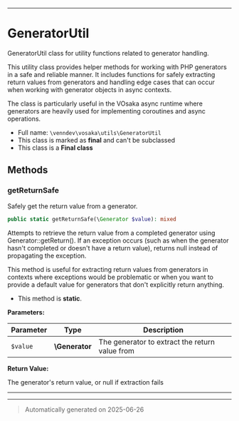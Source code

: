 ***

# GeneratorUtil

GeneratorUtil class for utility functions related to generator handling.

This utility class provides helper methods for working with PHP generators
in a safe and reliable manner. It includes functions for safely extracting
return values from generators and handling edge cases that can occur when
working with generator objects in async contexts.

The class is particularly useful in the VOsaka async runtime where generators
are heavily used for implementing coroutines and async operations.

* Full name: `\venndev\vosaka\utils\GeneratorUtil`
* This class is marked as **final** and can't be subclassed
* This class is a **Final class**




## Methods


### getReturnSafe

Safely get the return value from a generator.

```php
public static getReturnSafe(\Generator $value): mixed
```

Attempts to retrieve the return value from a completed generator using
Generator::getReturn(). If an exception occurs (such as when the generator
hasn't completed or doesn't have a return value), returns null instead
of propagating the exception.

This method is useful for extracting return values from generators in
contexts where exceptions would be problematic or when you want to
provide a default value for generators that don't explicitly return
anything.

* This method is **static**.




**Parameters:**

| Parameter | Type | Description |
|-----------|------|-------------|
| `$value` | **\Generator** | The generator to extract the return value from |


**Return Value:**

The generator's return value, or null if extraction fails




***


***
> Automatically generated on 2025-06-26
